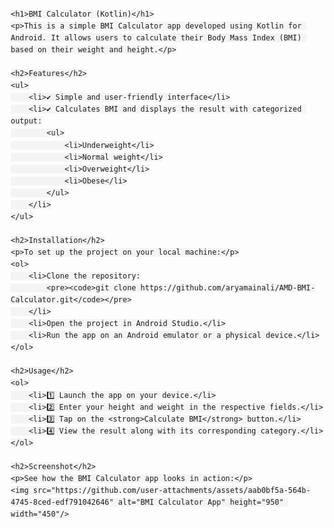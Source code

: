 <!DOCTYPE html>
<html lang="en">
<head>
    <meta charset="UTF-8">
    <meta name="viewport" content="width=device-width, initial-scale=1.0">
    <title>BMI Calculator (Kotlin)</title>
    <style>
        body {
            font-family: Arial, sans-serif;
            line-height: 1.6;
            margin: 20px;
        }
        h1, h2, h3 {
            color: #333;
        }
        ul {
            list-style-type: none;
            padding: 0;
        }
        ul li {
            margin: 10px 0;
        }
        img {
            max-width: 100%;
            height: auto;
        }
        code {
            background-color: #f4f4f4;
            padding: 5px;
            border-radius: 5px;
        }
    </style>
</head>
<body>

    <h1>BMI Calculator (Kotlin)</h1>
    <p>This is a simple BMI Calculator app developed using Kotlin for Android. It allows users to calculate their Body Mass Index (BMI) based on their weight and height.</p>

    <h2>Features</h2>
    <ul>
        <li>✔️ Simple and user-friendly interface</li>
        <li>✔️ Calculates BMI and displays the result with categorized output:
            <ul>
                <li>Underweight</li>
                <li>Normal weight</li>
                <li>Overweight</li>
                <li>Obese</li>
            </ul>
        </li>
    </ul>

    <h2>Installation</h2>
    <p>To set up the project on your local machine:</p>
    <ol>
        <li>Clone the repository:
            <pre><code>git clone https://github.com/aryamainali/AMD-BMI-Calculator.git</code></pre>
        </li>
        <li>Open the project in Android Studio.</li>
        <li>Run the app on an Android emulator or a physical device.</li>
    </ol>

    <h2>Usage</h2>
    <ol>
        <li>1️⃣ Launch the app on your device.</li>
        <li>2️⃣ Enter your height and weight in the respective fields.</li>
        <li>3️⃣ Tap on the <strong>Calculate BMI</strong> button.</li>
        <li>4️⃣ View the result along with its corresponding category.</li>
    </ol>

    <h2>Screenshot</h2>
    <p>See how the BMI Calculator app looks in action:</p>
    <img src="https://github.com/user-attachments/assets/aab0bf5a-564b-4745-8ced-edf791042646" alt="BMI Calculator App" height="950" width="450"/>

</body>
</html>
